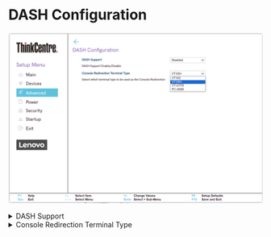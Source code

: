 # DASH Configuration #

![](./img/tc_dash_config.png)

<details><summary>DASH Support</summary>

Options:

1. **Disabled** - Default.
2. Enabled.

| WMI Setting name | Values | Locked by SVP |
|:---|:---|:---|
| DASHSupport | Disabled, Enabled | yes |

</details>

<details><summary>Console Redirection Terminal Type</summary>

!!! info ""
   The following emulation types are available.
  ANSI: Extended ASCII char set.
  VT100: ASCII char set.
  VT100+: Extends VT100 to support color, function keys, etc.
  VT-UTF8: Uses UTF8 encoding to map Unicode chars onto 1 or more bytes.
  
Options:

1. VT100.
1. **VT100+** - Default.
1. VT-UTF8.
1. PC-ANSI.

| WMI Setting name | Values | Locked by SVP |
|:---|:---|:---|
| ConsoleRedirectionTerminalType | VT100, VT100+, VT-UTF8, PC-ANSI | yes |


</details>